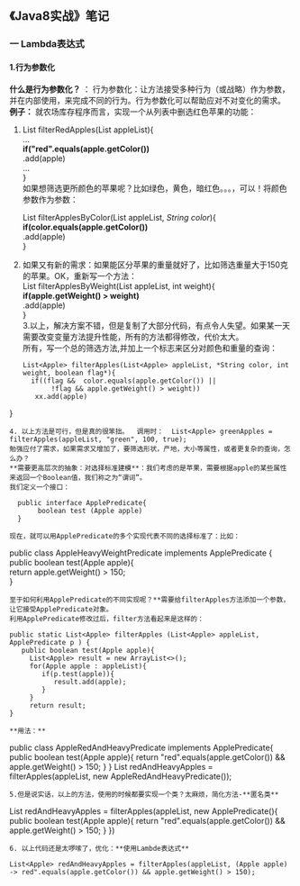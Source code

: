## 《Java8实战》笔记
### 一 Lambda表达式
####  1.行为参数化
**什么是行为参数化？** ： 行为参数化：让方法接受多种行为（或战略）作为参数，并在内部使用，来完成不同的行为。行为参数化可以帮助应对不对变化的需求。
**例子：** 就农场库存程序而言，实现一个从列表中删选红色苹果的功能：

1. List<Apple> filterRedApples(List<Apple> appleList){  
   ...  
   **if("red".equals(apple.getColor())**  
        .add(apple)  
       ...  
   }  
如果想筛选更所颜色的苹果呢？比如绿色，黄色，暗红色。。。，可以！将颜色参数作为参数： 
  
    List<Apple> filterApplesByColor(List<Apple> appleList, *String color*){  
     **if(color.equals(apple.getColor())**  
      .add(apple)  
  }  
2. 如果又有新的需求：如果能区分苹果的重量就好了，比如筛选重量大于150克的苹果。OK，重新写一个方法：  
   List<Apple> filterApplesByWeight(List<Apple> appleList, int weight){  
     **if(apple.getWeight() > weight)**  
      .add(apple)  
  }    
3.以上，解决方案不错，但是复制了大部分代码，有点令人失望。如果某一天需要改变变量方法提升性能，所有的方法都得修改，代价太大。  
  所有，写一个总的筛选方法,并加上一个标志来区分对颜色和重量的查询：
   ```
   List<Apple> filterApples(List<Apple> appleList, *String color, int weight, boolean flag*){  
     if((flag &&  color.equals(apple.getColor()) ||  
          !flag && apple.getWeight() > weight))
      xx.add(apple)  
  }  
   ```
4. 以上方法是可行，但是真的很笨拙。  调用时：  List<Apple> greenApples = filterApples(appleList, "green", 100, true);  
  勉强应付了需求，如果需求又增加了，要筛选形状，产地，大小等属性，或者更复杂的查询，怎么办？
  **需要更高层次的抽象：对选择标准建模**：我们考虑的是苹果，需要根据apple的某些属性来返回一个Boolean值，我们称之为“谓词”。  
  我们定义一个接口：
   ```
      public interface ApplePredicate{
           boolean test (Apple apple)
      }  
   ```
 现在，就可以用ApplePredicate的多个实现代表不同的选择标准了：比如：
   ```
   public class AppleHeavyWeightPredicate implements ApplePredicate {  
       public boolean test(Apple apple){  
         return apple.getWeight() > 150;  
   }
   ```
   至于如何利用ApplePredicate的不同实现呢？**需要给filterApples方法添加一个参数，让它接受ApplePredicate对象。  
   利用ApplePredicate修改过后，filter方法看起来是这样的： 
   ```
    public static List<Apple> filterApples (List<Apple> appleList, ApplePredicate p ) {  
       public boolean test(Apple apple){  
         List<Apple> result = new ArrayList<>();
         for(Apple apple : appleList){
            if(p.test(apple)){
               result.add(apple);
            }
         }
         return result;  
    }  
   ```
   **用法：**
   ```
   public class AppleRedAndHeavyPredicate implements ApplePredicate{
		public boolean test(Apple apple){
			return "red".equals(apple.getColor()) && apple.getWeight() > 150;
		}
	}
   List<Apple> redAndHeavyApples = filterApples(appleList, new AppleRedAndHeavyPredicate());
   ```
 5.但是说实话，以上的方法，使用的时候都要实现一个类？太麻烦，简化方法-**匿名类**
   ```
   List<Apple> redAndHeavyApples = filterApples(appleList, new ApplePredicate(){
      public boolean test(Apple apple){
			return "red".equals(apple.getColor()) && apple.getWeight() > 150;
		}
   })
   ```
 6. 以上代码还是太啰嗦了，优化：**使用Lambde表达式**
  ```
    List<Apple> redAndHeavyApples = filterApples(appleList, (Apple apple) -> red".equals(apple.getColor()) && apple.getWeight() > 150);
 ```
   
   
   
   
   
   
   
   
   
  
      
      
  
 
  
  
